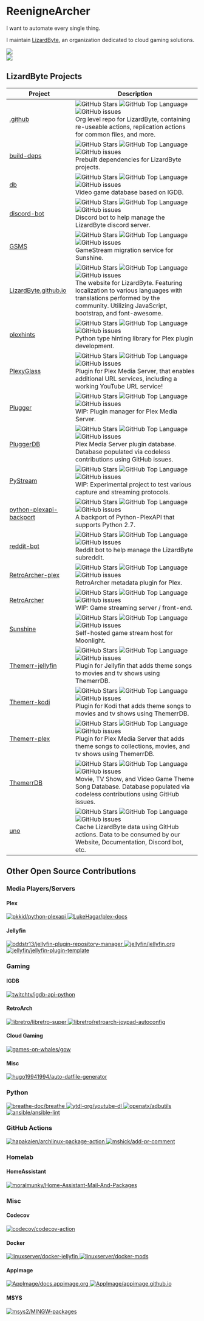 # ReenigneArcher

I want to automate every single thing.

I maintain [LizardByte](https://github.com/LizardByte), an organization dedicated to cloud gaming solutions.

<picture>
  <source
    srcset="https://github-readme-stats.vercel.app/api?username=reenignearcher&show_icons=true&icon_color=fb8c00&title_color=fb8c00&hide=stars&theme=dark&text_color=ffffff"
    media="(prefers-color-scheme: dark)"
  />
  <source
    srcset="https://github-readme-stats.vercel.app/api?username=reenignearcher&show_icons=true&icon_color=fb8c00&title_color=fb8c00&hide=stars&text_color=000000"
    media="(prefers-color-scheme: light), (prefers-color-scheme: no-preference)"
  />
  <img src="https://github-readme-stats.vercel.app/api?username=reenignearcher&show_icons=true&icon_color=fb8c00&title_color=fb8c00&hide=stars&text_color=000000" />
</picture>
<br>
<picture>
  <source
    srcset="https://streak-stats.demolab.com?user=ReenigneArcher&theme=dark"
    media="(prefers-color-scheme: dark)"
  />
  <source
    srcset="https://streak-stats.demolab.com?user=ReenigneArcher"
    media="(prefers-color-scheme: light), (prefers-color-scheme: no-preference)"
  />
  <img src="https://streak-stats.demolab.com?user=ReenigneArcher" />
</picture>

## LizardByte Projects

| Project                                                                          | Description                                                                                                                                                                                                                                                                                                                                                                                                                                                                                                                                                                   |
|----------------------------------------------------------------------------------|-------------------------------------------------------------------------------------------------------------------------------------------------------------------------------------------------------------------------------------------------------------------------------------------------------------------------------------------------------------------------------------------------------------------------------------------------------------------------------------------------------------------------------------------------------------------------------|
| [.github](https://github.com/LizardByte/.github)                                 | ![GitHub Stars](https://img.shields.io/github/stars/LizardByte/.github?style=for-the-badge)                              ![GitHub Top Language](https://img.shields.io/github/languages/top/LizardByte/.github?style=for-the-badge)                              ![GitHub issues](https://img.shields.io/github/issues-raw/LizardByte/.github?style=for-the-badge)                              <br> Org level repo for LizardByte, containing re-useable actions, replication actions for common files, and more.                                                            |
| [build-deps](https://github.com/LizardByte/build-deps)                           | ![GitHub Stars](https://img.shields.io/github/stars/LizardByte/build-deps?style=for-the-badge)                           ![GitHub Top Language](https://img.shields.io/github/languages/top/LizardByte/build-deps?style=for-the-badge)                           ![GitHub issues](https://img.shields.io/github/issues-raw/LizardByte/build-deps?style=for-the-badge)                           <br> Prebuilt dependencies for LizardByte projects.                                                                                                                           |
| [db](https://github.com/LizardByte/db)                                           | ![GitHub Stars](https://img.shields.io/github/stars/LizardByte/db?style=for-the-badge)                                   ![GitHub Top Language](https://img.shields.io/github/languages/top/LizardByte/db?style=for-the-badge)                                   ![GitHub issues](https://img.shields.io/github/issues-raw/LizardByte/db?style=for-the-badge)                                   <br> Video game database based on IGDB.                                                                                                                                       |
| [discord-bot](https://github.com/LizardByte/discord-bot)                         | ![GitHub Stars](https://img.shields.io/github/stars/LizardByte/discord-bot?style=for-the-badge)                          ![GitHub Top Language](https://img.shields.io/github/languages/top/LizardByte/discord-bot?style=for-the-badge)                          ![GitHub issues](https://img.shields.io/github/issues-raw/LizardByte/discord-bot?style=for-the-badge)                          <br> Discord bot to help manage the LizardByte discord server.                                                                                                                |
| [GSMS](https://github.com/LizardByte/GSMS)                                       | ![GitHub Stars](https://img.shields.io/github/stars/LizardByte/GSMS?style=for-the-badge)                                 ![GitHub Top Language](https://img.shields.io/github/languages/top/LizardByte/GSMS?style=for-the-badge)                                 ![GitHub issues](https://img.shields.io/github/issues-raw/LizardByte/GSMS?style=for-the-badge)                                 <br> GameStream migration service for Sunshine.                                                                                                                               |
| [LizardByte.github.io](https://github.com/LizardByte/LizardByte.github.io)       | ![GitHub Stars](https://img.shields.io/github/stars/LizardByte/LizardByte.github.io?style=for-the-badge)                 ![GitHub Top Language](https://img.shields.io/github/languages/top/LizardByte/LizardByte.github.io?style=for-the-badge)                 ![GitHub issues](https://img.shields.io/github/issues-raw/LizardByte/LizardByte.github.io?style=for-the-badge)                 <br> The website for LizardByte. Featuring localization to various languages with translations performed by the community. Utilizing JavaScript, bootstrap, and font-awesome. |
| [plexhints](https://github.com/LizardByte/plexhints)                             | ![GitHub Stars](https://img.shields.io/github/stars/LizardByte/plexhints?style=for-the-badge)                            ![GitHub Top Language](https://img.shields.io/github/languages/top/LizardByte/plexhints?style=for-the-badge)                            ![GitHub issues](https://img.shields.io/github/issues-raw/LizardByte/plexhints?style=for-the-badge)                            <br> Python type hinting library for Plex plugin development.                                                                                                                 |
| [PlexyGlass](https://github.com/LizardByte/PlexyGlass)                           | ![GitHub Stars](https://img.shields.io/github/stars/LizardByte/PlexyGlass?style=for-the-badge)                           ![GitHub Top Language](https://img.shields.io/github/languages/top/LizardByte/PlexyGlass?style=for-the-badge)                           ![GitHub issues](https://img.shields.io/github/issues-raw/LizardByte/PlexyGlass?style=for-the-badge)                           <br> Plugin for Plex Media Server, that enables additional URL services, including a working YouTube URL service!                                                             |
| [Plugger](https://github.com/LizardByte/Plugger)                                 | ![GitHub Stars](https://img.shields.io/github/stars/LizardByte/Plugger?style=for-the-badge)                              ![GitHub Top Language](https://img.shields.io/github/languages/top/LizardByte/Plugger?style=for-the-badge)                              ![GitHub issues](https://img.shields.io/github/issues-raw/LizardByte/Plugger?style=for-the-badge)                              <br> WIP: Plugin manager for Plex Media Server.                                                                                                                               |
| [PluggerDB](https://github.com/LizardByte/PluggerDB)                             | ![GitHub Stars](https://img.shields.io/github/stars/LizardByte/PluggerDB?style=for-the-badge)                            ![GitHub Top Language](https://img.shields.io/github/languages/top/LizardByte/PluggerDB?style=for-the-badge)                            ![GitHub issues](https://img.shields.io/github/issues-raw/LizardByte/PluggerDB?style=for-the-badge)                            <br> Plex Media Server plugin database. Database populated via codeless contributions using GitHub issues.                                                                    |
| [PyStream](https://github.com/LizardByte/PyStream)                               | ![GitHub Stars](https://img.shields.io/github/stars/LizardByte/PyStream?style=for-the-badge)                             ![GitHub Top Language](https://img.shields.io/github/languages/top/LizardByte/PyStream?style=for-the-badge)                             ![GitHub issues](https://img.shields.io/github/issues-raw/LizardByte/PyStream?style=for-the-badge)                             <br> WIP: Experimental project to test various capture and streaming protocols.                                                                                               |
| [python-plexapi-backport](https://github.com/LizardByte/python-plexapi-backport) | ![GitHub Stars](https://img.shields.io/github/stars/LizardByte/python-plexapi-backport?style=for-the-badge)              ![GitHub Top Language](https://img.shields.io/github/languages/top/LizardByte/python-plexapi-backport?style=for-the-badge)              ![GitHub issues](https://img.shields.io/github/issues-raw/LizardByte/python-plexapi-backport?style=for-the-badge)              <br> A backport of Python-PlexAPI that supports Python 2.7.                                                                                                                   |
| [reddit-bot](https://github.com/LizardByte/reddit-bot)                           | ![GitHub Stars](https://img.shields.io/github/stars/LizardByte/reddit-bot?style=for-the-badge)                           ![GitHub Top Language](https://img.shields.io/github/languages/top/LizardByte/reddit-bot?style=for-the-badge)                           ![GitHub issues](https://img.shields.io/github/issues-raw/LizardByte/reddit-bot?style=for-the-badge)                           <br> Reddit bot to help manage the LizardByte subreddit.                                                                                                                      |
| [RetroArcher-plex](https://github.com/LizardByte/RetroArcher-plex)               | ![GitHub Stars](https://img.shields.io/github/stars/LizardByte/RetroArcher-plex?style=for-the-badge)                     ![GitHub Top Language](https://img.shields.io/github/languages/top/LizardByte/RetroArcher-plex?style=for-the-badge)                     ![GitHub issues](https://img.shields.io/github/issues-raw/LizardByte/RetroArcher-plex?style=for-the-badge)                     <br> RetroArcher metadata plugin for Plex.                                                                                                                                    |
| [RetroArcher](https://github.com/LizardByte/RetroArcher)                         | ![GitHub Stars](https://img.shields.io/github/stars/LizardByte/RetroArcher?style=for-the-badge)                          ![GitHub Top Language](https://img.shields.io/github/languages/top/LizardByte/RetroArcher?style=for-the-badge)                          ![GitHub issues](https://img.shields.io/github/issues-raw/LizardByte/RetroArcher?style=for-the-badge)                          <br> WIP: Game streaming server / front-end.                                                                                                                                  |
| [Sunshine](https://github.com/LizardByte/Sunshine)                               | ![GitHub Stars](https://img.shields.io/github/stars/LizardByte/Sunshine?style=for-the-badge)                             ![GitHub Top Language](https://img.shields.io/github/languages/top/LizardByte/Sunshine?style=for-the-badge)                             ![GitHub issues](https://img.shields.io/github/issues-raw/LizardByte/Sunshine?style=for-the-badge)                             <br> Self-hosted game stream host for Moonlight.                                                                                                                              |
| [Themerr-jellyfin](https://github.com/LizardByte/Themerr-jellyfin)               | ![GitHub Stars](https://img.shields.io/github/stars/LizardByte/Themerr-jellyfin?style=for-the-badge)                     ![GitHub Top Language](https://img.shields.io/github/languages/top/LizardByte/Themerr-jellyfin?style=for-the-badge)                     ![GitHub issues](https://img.shields.io/github/issues-raw/LizardByte/Themerr-jellyfin?style=for-the-badge)                     <br> Plugin for Jellyfin that adds theme songs to movies and tv shows using ThemerrDB.                                                                                        |
| [Themerr-kodi](https://github.com/LizardByte/Themerr-kodi)                       | ![GitHub Stars](https://img.shields.io/github/stars/LizardByte/Themerr-kodi?style=for-the-badge)                     ![GitHub Top Language](https://img.shields.io/github/languages/top/LizardByte/Themerr-kodi?style=for-the-badge)                     ![GitHub issues](https://img.shields.io/github/issues-raw/LizardByte/Themerr-kodi?style=for-the-badge)                     <br> Plugin for Kodi that adds theme songs to movies and tv shows using ThemerrDB.                                                                                                        |
| [Themerr-plex](https://github.com/LizardByte/Themerr-plex)                       | ![GitHub Stars](https://img.shields.io/github/stars/LizardByte/Themerr-plex?style=for-the-badge)                         ![GitHub Top Language](https://img.shields.io/github/languages/top/LizardByte/Themerr-plex?style=for-the-badge)                         ![GitHub issues](https://img.shields.io/github/issues-raw/LizardByte/Themerr-plex?style=for-the-badge)                         <br> Plugin for Plex Media Server that adds theme songs to collections, movies, and tv shows using ThemerrDB.                                                                 |
| [ThemerrDB](https://github.com/LizardByte/ThemerrDB)                             | ![GitHub Stars](https://img.shields.io/github/stars/LizardByte/ThemerrDB?style=for-the-badge)                            ![GitHub Top Language](https://img.shields.io/github/languages/top/LizardByte/ThemerrDB?style=for-the-badge)                            ![GitHub issues](https://img.shields.io/github/issues-raw/LizardByte/ThemerrDB?style=for-the-badge)                            <br> Movie, TV Show, and Video Game Theme Song Database. Database populated via codeless contributions using GitHub issues.                                                   |
| [uno](https://github.com/LizardByte/uno)                                         | ![GitHub Stars](https://img.shields.io/github/stars/LizardByte/uno?style=for-the-badge)                                  ![GitHub Top Language](https://img.shields.io/github/languages/top/LizardByte/uno?style=for-the-badge)                                  ![GitHub issues](https://img.shields.io/github/issues-raw/LizardByte/uno?style=for-the-badge)                                  <br> Cache LizardByte data using GitHub actions. Data to be consumed by our Website, Documentation, Discord bot, etc.                                                         |

## Other Open Source Contributions


### Media Players/Servers

#### Plex

<a href="https://github.com/pkkid/python-plexapi/pulls?q=is%3Apr+author%3AReenigneArcher">
  <img
    alt="pkkid/python-plexapi"
    src="https://img.shields.io/github/issues-search/pkkid/python-plexapi?query=author%3AReenigneArcher%20is%3Apr&style=for-the-badge&logo=plex&label=pkkid/python-plexapi" />
</a>

<a href="https://github.com/LukeHagar/plex-docs/pulls?q=is%3Apr+author%3AReenigneArcher">
  <img
    alt="LukeHagar/plex-docs"
    src="https://img.shields.io/github/issues-search/LukeHagar/plex-docs?query=author%3AReenigneArcher%20is%3Apr&style=for-the-badge&logo=plex&label=LukeHagar/plex-docs" />
</a>

#### Jellyfin

<a href="https://github.com/oddstr13/jellyfin-plugin-repository-manager/pulls?q=is%3Apr+author%3AReenigneArcher">
  <img
    alt="oddstr13/jellyfin-plugin-repository-manager"
    src="https://img.shields.io/github/issues-search/oddstr13/jellyfin-plugin-repository-manager?query=author%3AReenigneArcher%20is%3Apr&style=for-the-badge&logo=jellyfin&label=oddstr13/jellyfin-plugin-repository-manager" />
</a>

<a href="https://github.com/jellyfin/jellyfin.org/pulls?q=is%3Apr+author%3AReenigneArcher">
  <img
    alt="jellyfin/jellyfin.org"
    src="https://img.shields.io/github/issues-search/jellyfin/jellyfin.org?query=author%3AReenigneArcher%20is%3Apr&style=for-the-badge&logo=jellyfin&label=jellyfin/jellyfin.org" />
</a>

<a href="https://github.com/jellyfin/jellyfin-plugin-template/pulls?q=is%3Apr+author%3AReenigneArcher">
  <img
    alt="jellyfin/jellyfin-plugin-template"
    src="https://img.shields.io/github/issues-search/jellyfin/jellyfin-plugin-template?query=author%3AReenigneArcher%20is%3Apr&style=for-the-badge&logo=jellyfin&label=jellyfin/jellyfin-plugin-template" />
</a>


### Gaming

#### IGDB

<a href="https://github.com/twitchtv/igdb-api-python/pulls?q=is%3Apr+author%3AReenigneArcher">
  <img
    alt="twitchtv/igdb-api-python"
    src="https://img.shields.io/github/issues-search/twitchtv/igdb-api-python?query=author%3AReenigneArcher%20is%3Apr&style=for-the-badge&logo=igdb&label=twitchtv/igdb-api-python" />
</a>

#### RetroArch

<a href="https://github.com/libretro/libretro-super/pulls?q=is%3Apr+author%3AReenigneArcher">
  <img
    alt="libretro/libretro-super"
    src="https://img.shields.io/github/issues-search/libretro/libretro-super?query=author%3AReenigneArcher%20is%3Apr&style=for-the-badge&logo=retroarch&label=libretro/libretro-super" />
</a>

<a href="https://github.com/libretro/retroarch-joypad-autoconfig/pulls?q=is%3Apr+author%3AReenigneArcher">
  <img
    alt="libretro/retroarch-joypad-autoconfig"
    src="https://img.shields.io/github/issues-search/libretro/retroarch-joypad-autoconfig?query=author%3AReenigneArcher%20is%3Apr&style=for-the-badge&logo=retroarch&label=libretro/retroarch-joypad-autoconfig" />
</a>

#### Cloud Gaming

<a href="https://github.com/games-on-whales/gow/pulls?q=is%3Apr+author%3AReenigneArcher">
  <img
    alt="games-on-whales/gow"
    src="https://img.shields.io/github/issues-search/games-on-whales/gow?query=author%3AReenigneArcher%20is%3Apr&style=for-the-badge&logo=docker&label=games-on-whales/gow" />
</a>

#### Misc

<a href="https://github.com/hugo19941994/auto-datfile-generator/pulls?q=is%3Apr+author%3AReenigneArcher">
  <img
    alt="hugo19941994/auto-datfile-generator"
    src="https://img.shields.io/github/issues-search/hugo19941994/auto-datfile-generator?query=author%3AReenigneArcher%20is%3Apr&style=for-the-badge&logo=github&label=hugo19941994/auto-datfile-generator" />
</a>


### Python

<a href="https://github.com/breathe-doc/breathe/pulls?q=is%3Apr+author%3AReenigneArcher">
  <img
    alt="breathe-doc/breathe"
    src="https://img.shields.io/github/issues-search/breathe-doc/breathe?query=author%3AReenigneArcher%20is%3Apr&style=for-the-badge&logo=sphinx&label=breathe-doc/breathe" />
</a>

<a href="https://github.com/ytdl-org/youtube-dl/pulls?q=is%3Apr+author%3AReenigneArcher">
  <img
    alt="ytdl-org/youtube-dl"
    src="https://img.shields.io/github/issues-search/ytdl-org/youtube-dl?query=author%3AReenigneArcher%20is%3Apr&style=for-the-badge&logo=youtube&label=ytdl-org/youtube-dl" />
</a>

<a href="https://github.com/openatx/adbutils/pulls?q=is%3Apr+author%3AReenigneArcher">
  <img
    alt="openatx/adbutils"
    src="https://img.shields.io/github/issues-search/openatx/adbutils?query=author%3AReenigneArcher%20is%3Apr&style=for-the-badge&logo=android&label=openatx/adbutils" />
</a>

<a href="https://github.com/ansible/ansible-lint/pulls?q=is%3Apr+author%3AReenigneArcher">
  <img
    alt="ansible/ansible-lint"
    src="https://img.shields.io/github/issues-search/ansible/ansible-lint?query=author%3AReenigneArcher%20is%3Apr&style=for-the-badge&logo=ansible&label=ansible/ansible-lint" />
</a>




### GitHub Actions

<a href="https://github.com/hapakaien/archlinux-package-action/pulls?q=is%3Apr+author%3AReenigneArcher">
  <img
    alt="hapakaien/archlinux-package-action"
    src="https://img.shields.io/github/issues-search/hapakaien/archlinux-package-action?query=author%3AReenigneArcher%20is%3Apr&style=for-the-badge&logo=archlinux&label=hapakaien/archlinux-package-action" />
</a>

<a href="https://github.com/mshick/add-pr-comment/pulls?q=is%3Apr+author%3AReenigneArcher">
  <img
    alt="mshick/add-pr-comment"
    src="https://img.shields.io/github/issues-search/mshick/add-pr-comment?query=author%3AReenigneArcher%20is%3Apr&style=for-the-badge&logo=github-actions&label=mshick/add-pr-comment" />
</a>


### Homelab

#### HomeAssistant

<a href="https://github.com/moralmunky/Home-Assistant-Mail-And-Packages/pulls?q=is%3Apr+author%3AReenigneArcher">
  <img
    alt="moralmunky/Home-Assistant-Mail-And-Packages"
    src="https://img.shields.io/github/issues-search/moralmunky/Home-Assistant-Mail-And-Packages?query=author%3AReenigneArcher%20is%3Apr&style=for-the-badge&logo=homeassistant&label=moralmunky/Home-Assistant-Mail-And-Packages" />
</a>


### Misc

#### Codecov

<a href="https://github.com/codecov/codecov-action/pulls?q=is%3Apr+author%3AReenigneArcher">
  <img
    alt="codecov/codecov-action"
    src="https://img.shields.io/github/issues-search/codecov/codecov-action?query=author%3AReenigneArcher%20is%3Apr&style=for-the-badge&logo=codecov&label=codecov/codecov-action" />
</a>

#### Docker

<a href="https://github.com/linuxserver/docker-jellyfin/pulls?q=is%3Apr+author%3AReenigneArcher">
  <img
    alt="linuxserver/docker-jellyfin"
    src="https://img.shields.io/github/issues-search/linuxserver/docker-jellyfin?query=author%3AReenigneArcher%20is%3Apr&style=for-the-badge&logo=docker&label=linuxserver/docker-jellyfin" />
</a>

<a href="https://github.com/linuxserver/docker-mods/pulls?q=is%3Apr+author%3AReenigneArcher">
  <img
    alt="linuxserver/docker-mods"
    src="https://img.shields.io/github/issues-search/linuxserver/docker-mods?query=author%3AReenigneArcher%20is%3Apr&style=for-the-badge&logo=docker&label=linuxserver/docker-mods" />
</a>

#### AppImage

<a href="https://github.com/AppImage/docs.appimage.org/pulls?q=is%3Apr+author%3AReenigneArcher">
  <img
    alt="AppImage/docs.appimage.org"
    src="https://img.shields.io/github/issues-search/AppImage/docs.appimage.org?query=author%3AReenigneArcher%20is%3Apr&style=for-the-badge&logo=linux&label=AppImage/docs.appimage.org" />
</a>

<a href="https://github.com/AppImage/appimage.github.io/pulls?q=is%3Apr+author%3AReenigneArcher">
  <img
    alt="AppImage/appimage.github.io"
    src="https://img.shields.io/github/issues-search/AppImage/appimage.github.io?query=author%3AReenigneArcher%20is%3Apr&style=for-the-badge&logo=linux&label=AppImage/appimage.github.io" />
</a>

#### MSYS

<a href="https://github.com/msys2/MINGW-packages/pulls?q=is%3Apr+author%3AReenigneArcher">
  <img
    alt="msys2/MINGW-packages"
    src="https://img.shields.io/github/issues-search/msys2/MINGW-packages?query=author%3AReenigneArcher%20is%3Apr&style=for-the-badge&logo=github&label=msys2/MINGW-packages" />
</a>

